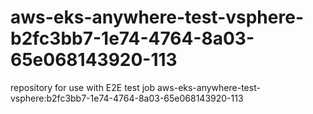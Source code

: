 # aws-eks-anywhere-test-vsphere-b2fc3bb7-1e74-4764-8a03-65e068143920-113
repository for use with E2E test job aws-eks-anywhere-test-vsphere:b2fc3bb7-1e74-4764-8a03-65e068143920-113
